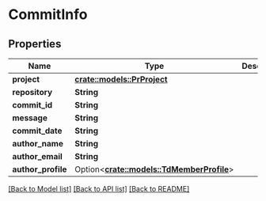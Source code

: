 # CommitInfo

## Properties

Name | Type | Description | Notes
------------ | ------------- | ------------- | -------------
**project** | [**crate::models::PrProject**](PR_Project.md) |  | 
**repository** | **String** |  | 
**commit_id** | **String** |  | 
**message** | **String** |  | 
**commit_date** | **String** |  | 
**author_name** | **String** |  | 
**author_email** | **String** |  | 
**author_profile** | Option<[**crate::models::TdMemberProfile**](TD_MemberProfile.md)> |  | [optional]

[[Back to Model list]](../README.md#documentation-for-models) [[Back to API list]](../README.md#documentation-for-api-endpoints) [[Back to README]](../README.md)


